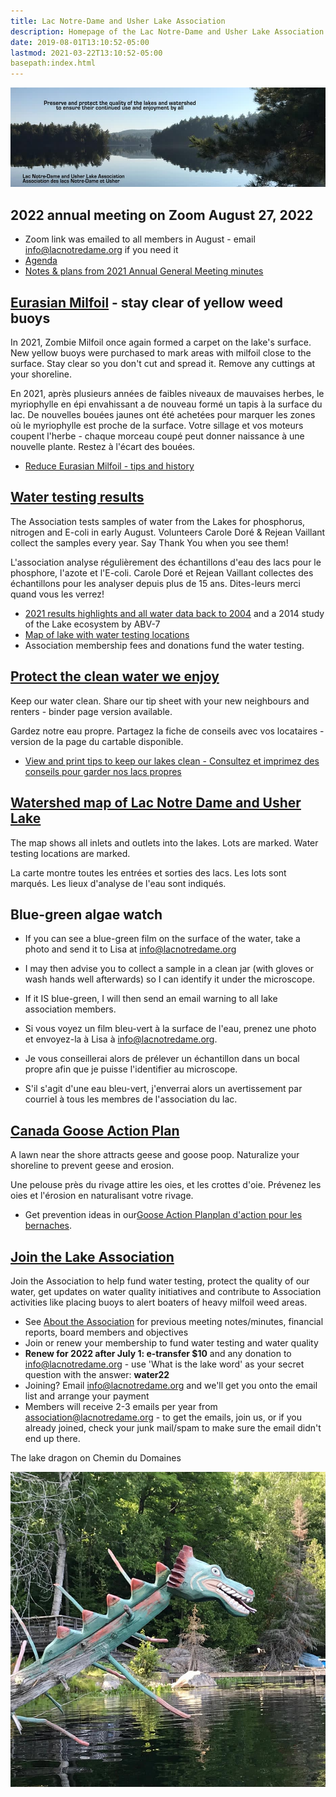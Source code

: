 ```yaml
---
title: Lac Notre-Dame and Usher Lake Association
description: Homepage of the Lac Notre-Dame and Usher Lake Association in La Pêche Québec Canada
date: 2019-08-01T13:10:52-05:00
lastmod: 2021-03-22T13:10:52-05:00
basepath:index.html
---
```

<div>
<img src="/assets/img/lake-assoc-photo.jpg" class="img-fluid py-3" alt="view of still water of lake says Preserve and protect the quality of the lakes and watershed to ensure their continued use and enjoyment by all with title Lac Notre-Dame and Usher Lake Association" />
</div>

## 2022 annual meeting on Zoom August 27, 2022

* Zoom link was emailed to all members in August - email info@lacnotredame.org if you need it
* [Agenda](/about/2022BoardReport/)
* [Notes & plans from 2021 Annual General Meeting minutes](/about/2021BoardReport/)

## [Eurasian Milfoil](/water/lnd-milfoil/) - stay clear of yellow weed buoys

In 2021, Zombie Milfoil once again formed a carpet on the lake's surface. New yellow buoys were purchased to mark areas with milfoil close to the surface. Stay clear so you don't cut and spread it. Remove any cuttings at your shoreline.

En 2021, après plusieurs années de faibles niveaux de mauvaises herbes, le myriophylle en épi envahissant a de nouveau formé un tapis à la surface du lac. De nouvelles bouées jaunes ont été achetées pour marquer les zones où le myriophylle est proche de la surface. Votre sillage et vos moteurs coupent l'herbe - chaque morceau coupé peut donner naissance à une nouvelle plante. Restez à l'écart des bouées.
  
* [Reduce Eurasian Milfoil - tips and history](/water/lnd-milfoil/)

## [Water testing results](/water/qualityreports/)

The Association tests samples of water from the Lakes for phosphorus, nitrogen and E-coli in early August. Volunteers Carole Doré & Rejean Vaillant collect the samples every year. Say Thank You when you see them!

L'association analyse régulièrement des échantillons d'eau des lacs pour le phosphore, l'azote et l'E-coli. Carole Doré et Rejean Vaillant collectes des échantillons pour les analyser depuis plus de 15 ans. Dites-leurs merci quand vous les verrez!

* [2021 results highlights and all water data back to 2004](/water/qualityreports/) and a 2014 study of the Lake ecosystem by ABV-7
* [Map of lake with water testing locations](/map/maps/)
* Association membership fees and donations fund the water testing.

## [Protect the clean water we enjoy](/water/keepclean/)

Keep our water clean. Share our tip sheet with your new neighbours and renters - binder page version available.

Gardez notre eau propre. Partagez la fiche de conseils avec vos locataires - version de la page du cartable disponible.

* [View and print tips to keep our lakes clean - Consultez et imprimez des conseils pour garder nos lacs propres](/water/keepclean/)

## [Watershed map of Lac Notre Dame and Usher Lake](/map/maps/)

The map shows all inlets and outlets into the lakes. Lots are marked. Water testing locations are marked.

La carte montre toutes les entrées et sorties des lacs. Les lots sont marqués. Les lieux d'analyse de l'eau sont indiqués.

## Blue-green algae watch

* If you can see a blue-green film on the surface of the water, take a photo and send it to Lisa at info@lacnotredame.org
* I may then advise you to collect a sample in a clean jar (with gloves or wash hands well afterwards) so I can identify it under the microscope.
* If it IS blue-green, I will then send an email warning to all lake association members.

* Si vous voyez un film bleu-vert à la surface de l'eau, prenez une photo et envoyez-la à Lisa à info@lacnotredame.org.
* Je vous conseillerai alors de prélever un échantillon dans un bocal propre afin que je puisse l'identifier au microscope.
* S'il s'agit d'une eau bleu-vert, j'enverrai alors un avertissement par courriel à tous les membres de l'association du lac.

## [Canada Goose Action Plan](/water/gooseaction/)

A lawn near the shore attracts geese and goose poop. Naturalize your shoreline to prevent geese and erosion.

Une pelouse près du rivage attire les oies, et les crottes d'oie. Prévenez les oies et l'érosion en naturalisant votre rivage.

* Get prevention ideas in our[Goose Action Plan](/water/gooseaction/)[plan d'action pour les bernaches](/water/gooseaction/).

## [Join the Lake Association](/about/)

Join the Association to help fund water testing, protect the quality of our water, get updates on water quality initiatives and contribute to Association activities like placing buoys to alert boaters of heavy milfoil weed areas.

* See [About the  Association](/about/) for previous meeting notes/minutes, financial reports, board members and objectives
* Join or renew your membership to fund water testing and water quality
* **Renew for 2022 after July 1: e-transfer $10** and any donation to info@lacnotredame.org - use 'What is the lake word' as your secret question with the answer: **water22**
* Joining? Email info@lacnotredame.org and we'll get you onto the email list and arrange your payment
* Members will receive 2-3 emails per year from association@lacnotredame.org - to get the emails, join us, or if you already joined, check your junk mail/spam to make sure the email didn't end up there.
  
The lake dragon on Chemin du Domaines

<img src="/assets/img/dragon.jpg" class="img-fluid py-3" alt="photo of log painted like a dragon" />
